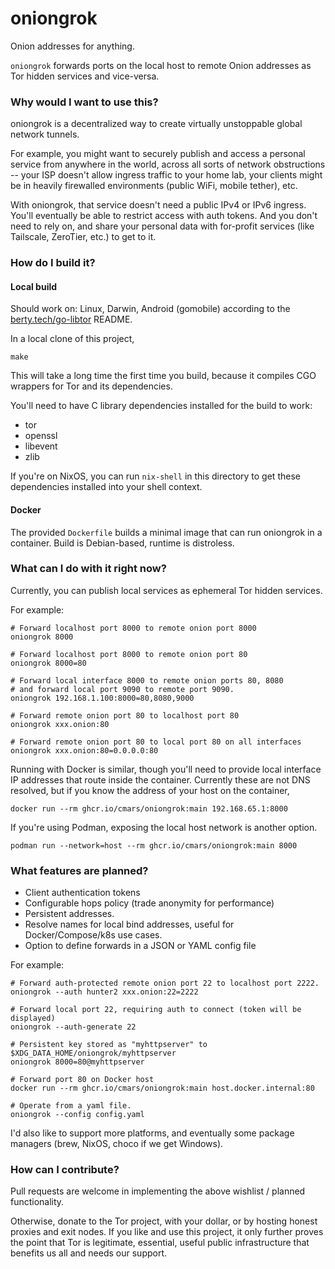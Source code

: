 # oniongrok

Onion addresses for anything.

`oniongrok` forwards ports on the local host to remote Onion addresses as Tor
hidden services and vice-versa.

### Why would I want to use this?

oniongrok is a decentralized way to create virtually unstoppable global network
tunnels.

For example, you might want to securely publish and access a personal service
from anywhere in the world, across all sorts of network obstructions -- your
ISP doesn't allow ingress traffic to your home lab, your clients might be in
heavily firewalled environments (public WiFi, mobile tether), etc.

With oniongrok, that service doesn't need a public IPv4 or IPv6 ingress. You'll
eventually be able to restrict access with auth tokens. And you don't need to
rely on, and share your personal data with for-profit services (like Tailscale,
ZeroTier, etc.) to get to it.

### How do I build it?

#### Local build

Should work on: Linux, Darwin, Android (gomobile) according to the
[berty.tech/go-libtor](https://github.com/berty/go-libtor) README.

In a local clone of this project,

    make

This will take a long time the first time you build, because it compiles CGO
wrappers for Tor and its dependencies.

You'll need to have C library dependencies installed for the build to work:

- tor
- openssl
- libevent
- zlib

If you're on NixOS, you can run `nix-shell` in this directory to get these
dependencies installed into your shell context.

#### Docker

The provided `Dockerfile` builds a minimal image that can run oniongrok in a
container. Build is Debian-based, runtime is distroless.

### What can I do with it right now?

Currently, you can publish local services as ephemeral Tor hidden services.

For example:

```
# Forward localhost port 8000 to remote onion port 8000
oniongrok 8000

# Forward localhost port 8000 to remote onion port 80
oniongrok 8000=80

# Forward local interface 8000 to remote onion ports 80, 8080
# and forward local port 9090 to remote port 9090.
oniongrok 192.168.1.100:8000=80,8080,9000

# Forward remote onion port 80 to localhost port 80
oniongrok xxx.onion:80

# Forward remote onion port 80 to local port 80 on all interfaces
oniongrok xxx.onion:80=0.0.0.0:80

```

Running with Docker is similar, though you'll need to provide local interface
IP addresses that route inside the container. Currently these are not DNS
resolved, but if you know the address of your host on the container,

    docker run --rm ghcr.io/cmars/oniongrok:main 192.168.65.1:8000

If you're using Podman, exposing the local host network is another option.

    podman run --network=host --rm ghcr.io/cmars/oniongrok:main 8000 

### What features are planned?

* Client authentication tokens
* Configurable hops policy (trade anonymity for performance)
* Persistent addresses.
* Resolve names for local bind addresses, useful for Docker/Compose/k8s use
  cases.
* Option to define forwards in a JSON or YAML config file

For example:

```
# Forward auth-protected remote onion port 22 to localhost port 2222.
oniongrok --auth hunter2 xxx.onion:22=2222

# Forward local port 22, requiring auth to connect (token will be displayed)
oniongrok --auth-generate 22

# Persistent key stored as "myhttpserver" to $XDG_DATA_HOME/oniongrok/myhttpserver
oniongrok 8000=80@myhttpserver

# Forward port 80 on Docker host
docker run --rm ghcr.io/cmars/oniongrok:main host.docker.internal:80

# Operate from a yaml file.
oniongrok --config config.yaml

```

I'd also like to support more platforms, and eventually some package managers
(brew, NixOS, choco if we get Windows).

### How can I contribute?

Pull requests are welcome in implementing the above wishlist / planned
functionality.

Otherwise, donate to the Tor project, with your dollar, or by hosting honest
proxies and exit nodes. If you like and use this project, it only further
proves the point that Tor is legitimate, essential, useful public
infrastructure that benefits us all and needs our support.
